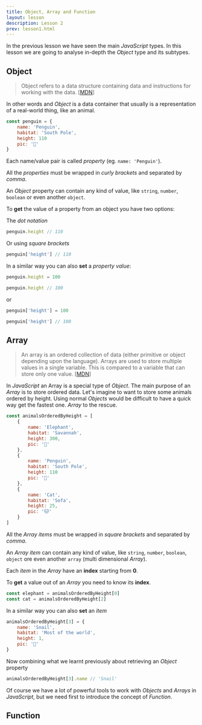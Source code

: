 ```yaml
---
title: Object, Array and Function
layout: lesson
description: Lesson 2
prev: lesson1.html
---
```


In the previous lesson we have seen the main _JavaScript_ types. In this lesson we are going to analyse in-depth the _Object_ type and its subtypes.

## Object

>Object refers to a data structure containing data and instructions for working with the data. [[MDN](https://developer.mozilla.org/en-US/docs/Glossary/Object)]

In other words and _Object_ is a data container that usually is a representation of a real-world thing, like an animal.

```js
const penguin = {
    name: 'Penguin',
    habitat: 'South Pole',
    height: 110
    pic: '🐧'
}
```

Each name/value pair is called _property_ (eg. `name: 'Penguin'`).

All the _properties_ must be wrapped in _curly brackets_ and separated by _comma_.

An _Object_ property can contain any kind of value, like `string`, `number`, `boolean` or even another `object`.

To **get** the value of a property from an object you have two options:

The _dot notation_
```js
penguin.height // 110
```
Or using _square brackets_
```js
penguin['height'] // 110
```

In a similar way you can also **set** a _property value_:
```js
penguin.height = 100

penguin.height // 100
```

or

```js
penguin['height'] = 100

penguin['height'] // 100
```

## Array

> An array is an ordered collection of data (either primitive or object depending upon the language). Arrays are used to store multiple values in a single variable. This is compared to a variable that can store only one value. [[MDN](https://developer.mozilla.org/en-US/docs/Glossary/Array)]

In _JavaScript_ an Array is a special type of _Object_. The main purpose of an _Array_ is to store ordered data.
Let's imagine to want to store some animals ordered by height. Using normal _Objects_ would be difficult to have a quick way get the fastest one.
_Array_ to the rescue.

```js
const animalsOrderedByHeight = [
    {
        name: 'Elephant',
        habitat: 'Savannah',
        height: 300,
        pic: '🐘'
    },
    {
        name: 'Penguin',
        habitat: 'South Pole',
        height: 110
        pic: '🐧'
    },
    {
        name: 'Cat',
        habitat: 'Sofa',
        height: 25,
        pic: '🐱'
    }
]
```

All the _Array items_ must be wrapped in _square brackets_ and separated by _comma_.

An _Array item_ can contain any kind of value, like `string`, `number`, `boolean`, `object` ore even another `array` (multi dimensional _Array_).

Each _item_ in the _Array_ have an **index** starting from **0**.

To **get** a value out of an _Array_ you need to know its **index**.

```js
const elephant = animalsOrderedByHeight[0]
const cat = animalsOrderedByHeight[2]
```

In a similar way you can also **set** an _item_

```js
animalsOrderedByHeight[3] = {
    name: 'Snail',
    habitat: 'Most of the world',
    height: 1,
    pic: '🐌'
}
```

Now combining what we learnt previously about retrieving an _Object_ property

```js
animalsOrderedByHeight[3].name // 'Snail'
```

Of course we have a lot of powerful tools to work with _Objects_ and _Arrays_ in _JavaScript_, but we need first to introduce the concept of _Function_.

## Function